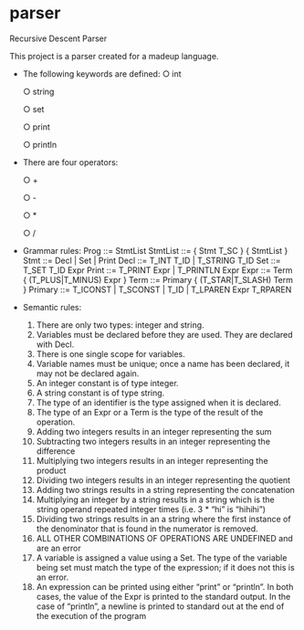 # parser
Recursive Descent Parser

This project is a parser created for a madeup language. 


- The following keywords are defined:
    ○ int
    
    ○ string
    
    ○ set
    
    ○ print
    
    ○ println
    
- There are four operators:

    ○ +
    
    ○ -
    
    ○ *
    
    ○ /
    
    
- Grammar rules:
   Prog ::= StmtList
   StmtList ::= { Stmt T_SC } { StmtList }
   Stmt ::= Decl | Set | Print
   Decl ::= T_INT T_ID | T_STRING T_ID
   Set ::= T_SET T_ID Expr
   Print ::= T_PRINT Expr | T_PRINTLN Expr
   Expr ::= Term { (T_PLUS|T_MINUS) Expr }
   Term ::= Primary { (T_STAR|T_SLASH) Term }
   Primary ::= T_ICONST | T_SCONST | T_ID | T_LPAREN Expr T_RPAREN

- Semantic rules:

    1. There are only two types: integer and string.
    2. Variables must be declared before they are used. They are declared with Decl.
    3. There is one single scope for variables.
    4. Variable names must be unique; once a name has been declared, it may not be
       declared again.
    5. An integer constant is of type integer.
    6. A string constant is of type string.
    7. The type of an identifier is the type assigned when it is declared.
    8. The type of an Expr or a Term is the type of the result of the operation.
    9. Adding two integers results in an integer representing the sum
    10. Subtracting two integers results in an integer representing the difference
    11. Multiplying two integers results in an integer representing the product
    12. Dividing two integers results in an integer representing the quotient
    13. Adding two strings results in a string representing the concatenation
    14. Multiplying an integer by a string results in a string which is the string operand repeated
        integer times (i.e. 3 * “hi” is “hihihi”)
    15. Dividing two strings results in an a string where the first instance of the denominator that
        is found in the numerator is removed.
    16. ALL OTHER COMBINATIONS OF OPERATIONS ARE UNDEFINED and are an error
    17. A variable is assigned a value using a Set. The type of the variable being set must match
        the type of the expression; if it does not this is an error.
    18. An expression can be printed using either “print” or “println”. In both cases, the value of
        the Expr is printed to the standard output. In the case of “println”, a newline is printed to
        standard out at the end of the execution of the program
